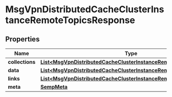 
# MsgVpnDistributedCacheClusterInstanceRemoteTopicsResponse

## Properties
Name | Type | Description | Notes
------------ | ------------- | ------------- | -------------
**collections** | [**List&lt;MsgVpnDistributedCacheClusterInstanceRemoteTopicCollections&gt;**](MsgVpnDistributedCacheClusterInstanceRemoteTopicCollections.md) |  |  [optional]
**data** | [**List&lt;MsgVpnDistributedCacheClusterInstanceRemoteTopic&gt;**](MsgVpnDistributedCacheClusterInstanceRemoteTopic.md) |  |  [optional]
**links** | [**List&lt;MsgVpnDistributedCacheClusterInstanceRemoteTopicLinks&gt;**](MsgVpnDistributedCacheClusterInstanceRemoteTopicLinks.md) |  |  [optional]
**meta** | [**SempMeta**](SempMeta.md) |  | 



